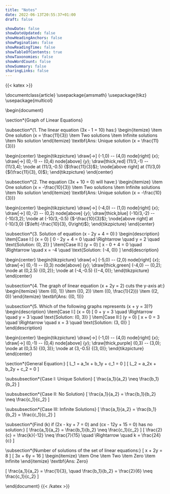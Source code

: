 ```yaml
---
title: "Notes"
date: 2022-06-13T20:55:37+01:00
draft: false

showDate: false
showDateUpdated: false
showHeadingAnchors: false
showPagination: false
showReadingTime: false
showTableOfContents: true
showTaxonomies: false
showWordCount: false
showSummary: false
sharingLinks: false
---
```


{{< katex >}}

\documentclass{article}
\usepackage{amsmath}
\usepackage{tikz}
\usepackage{multicol}

\begin{document}

\section\*{Graph of Linear Equations}

\subsection\*{1. The linear equation \(3x - 1 = 10\) has:}
\begin{itemize}
\item One solution \(x = \frac{11}{3}\)
\item Two solutions
\item Infinite solutions
\item No solution
\end{itemize}
\textbf{Ans: Unique solution \(x = \frac{11}{3}\)}

\begin{center}
\begin{tikzpicture}
\draw[->] (-1,0) -- (4,0) node[right] {$x$};
\draw[->] (0,-1) -- (0,4) node[above] {$y$};
\draw[thick,red] (11/3,-1) -- (11/3,4);
\node at (11/3,-0.5) {$\frac{11}{3}$};
\node[above right] at (11/3,0) {$(\frac{11}{3}, 0)$};
\end{tikzpicture}
\end{center}

\subsection\*{2. The equation \(3x + 10 = 0\) will have:}
\begin{itemize}
\item One solution \(x = -\frac{10}{3}\)
\item Two solutions
\item Infinite solutions
\item No solution
\end{itemize}
\textbf{Ans: Unique solution \(x = -\frac{10}{3}\)}

\begin{center}
\begin{tikzpicture}
\draw[->] (-4,0) -- (1,0) node[right] {$x$};
\draw[->] (0,-2) -- (0,2) node[above] {$y$};
\draw[thick,blue] (-10/3,-2) -- (-10/3,2);
\node at (-10/3,-0.5) {$-\frac{10}{3}$};
\node[above right] at (-10/3,0) {$\left(-\frac{10}{3}, 0\right)$};
\end{tikzpicture}
\end{center}

\subsection\*{3. Solution of equation \(x - 2y + 4 = 0\):}
\begin{description}
\item[Case I:] \(x = 0\)
\[
0 - 2y + 4 = 0 \quad \Rightarrow \quad y = 2 \quad \text{Solution: (0, 2)}
\]
\item[Case II:] \(y = 0\)
\[
x - 0 + 4 = 0 \quad \Rightarrow \quad x = -4 \quad \text{Solution: (-4, 0)}
\]
\end{description}

\begin{center}
\begin{tikzpicture}
\draw[->] (-5,0) -- (2,0) node[right] {$x$};
\draw[->] (0,-1) -- (0,3) node[above] {$y$};
\draw[thick,green] (-4,0) -- (0,2);
\node at (0,2.5) {$(0, 2)$};
\node at (-4,-0.5) {$(-4, 0)$};
\end{tikzpicture}
\end{center}

\subsection\*{4. The graph of linear equation \(x + 2y = 2\) cuts the y-axis at:}
\begin{itemize}
\item \((0, 1)\)
\item \((0, 2)\)
\item \((0, \frac{1}{2})\)
\item \((2, 0)\)
\end{itemize}
\textbf{Ans: \((0, 1)\)}

\subsection\*{5. Which of the following graphs represents \(x + y = 3\)?}
\begin{description}
\item[Case I:] \(x = 0\)
\[
0 + y = 3 \quad \Rightarrow \quad y = 3 \quad \text{Solution: (0, 3)}
\]
\item[Case II:] \(y = 0\)
\[
x + 0 = 3 \quad \Rightarrow \quad x = 3 \quad \text{Solution: (3, 0)}
\]
\end{description}

\begin{center}
\begin{tikzpicture}
\draw[->] (-1,0) -- (4,0) node[right] {$x$};
\draw[->] (0,-1) -- (0,4) node[above] {$y$};
\draw[thick,purple] (0,3) -- (3,0);
\node at (0,3.5) {$(0, 3)$};
\node at (3,-0.5) {$(3, 0)$};
\end{tikzpicture}
\end{center}

\section\*{General Equation:}
\[
L_1 = a_1x + b_1y + c_1 = 0
\]
\[
L_2 = a_2x + b_2y + c_2 = 0
\]

\subsubsection\*{Case I: Unique Solution}
\[
\frac{a_1}{a_2} \neq \frac{b_1}{b_2}
\]

\subsubsection\*{Case II: No Solution}
\[
\frac{a_1}{a_2} = \frac{b_1}{b_2} \neq \frac{c_1}{c_2}
\]

\subsubsection\*{Case III: Infinite Solutions}
\[
\frac{a_1}{a_2} = \frac{b_1}{b_2} = \frac{c_1}{c_2}
\]

\subsection\*{Find \(k\) if \(2x - ky + 7 = 0\) and \(cx - 12y + 15 = 0\) has no solution:}
\[
\frac{a_1}{a_2} = \frac{b_1}{b_2} \neq \frac{c_1}{c_2}
\]
\[
\frac{2}{c} = \frac{k}{-12} \neq \frac{7}{15} \quad \Rightarrow \quad k = \frac{24}{c}
\]

\subsection\*{Number of solutions of the set of linear equations:}
\[
x + 2y = 8
\]
\[
3x + 6y = 16
\]
\begin{itemize}
\item One
\item Two
\item Zero
\item Infinite
\end{itemize}
\textbf{Ans: Zero}

\[
\frac{a_1}{a_2} = \frac{1}{3}, \quad \frac{b_1}{b_2} = \frac{2}{6} \neq \frac{c_1}{c_2}
\]

\end{document}
{{< /katex >}}
